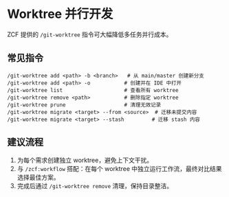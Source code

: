 # Worktree 并行开发

ZCF 提供的 `/git-worktree` 指令可大幅降低多任务并行成本。

## 常见指令

```text
/git-worktree add <path> -b <branch>   # 从 main/master 创建新分支
/git-worktree add <path> -o           # 创建并在 IDE 中打开
/git-worktree list                    # 查看所有 worktree
/git-worktree remove <path>           # 删除指定 worktree
/git-worktree prune                   # 清理无效记录
/git-worktree migrate <target> --from <source>  # 迁移未提交内容
/git-worktree migrate <target> --stash         # 迁移 stash 内容
```

## 建议流程

1. 为每个需求创建独立 worktree，避免上下文干扰。
2. 与 `/zcf:workflow` 搭配：在每个 worktree 中独立运行工作流，最终对比结果选择最佳方案。
3. 完成后通过 `/git-worktree remove` 清理，保持目录整洁。
